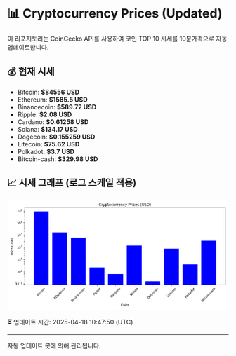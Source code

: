 
# 📊 Cryptocurrency Prices (Updated)

이 리포지토리는 CoinGecko API를 사용하여 코인 TOP 10 시세를 10분가격으로 자동 업데이트합니다.

## 💰 현재 시세
- Bitcoin: **$84556 USD**
- Ethereum: **$1585.5 USD**
- Binancecoin: **$589.72 USD**
- Ripple: **$2.08 USD**
- Cardano: **$0.61258 USD**
- Solana: **$134.17 USD**
- Dogecoin: **$0.155259 USD**
- Litecoin: **$75.62 USD**
- Polkadot: **$3.7 USD**
- Bitcoin-cash: **$329.98 USD**

## 📈 시세 그래프 (로그 스케일 적용)
![Crypto Prices](crypto_prices.png)

⏳ 업데이트 시간: 2025-04-18 10:47:50 (UTC)

---
자동 업데이트 봇에 의해 관리됩니다.
